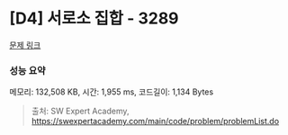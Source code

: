 # [D4] 서로소 집합 - 3289 

[문제 링크](https://swexpertacademy.com/main/code/problem/problemDetail.do?contestProbId=AWBJKA6qr2oDFAWr) 

### 성능 요약

메모리: 132,508 KB, 시간: 1,955 ms, 코드길이: 1,134 Bytes



> 출처: SW Expert Academy, https://swexpertacademy.com/main/code/problem/problemList.do